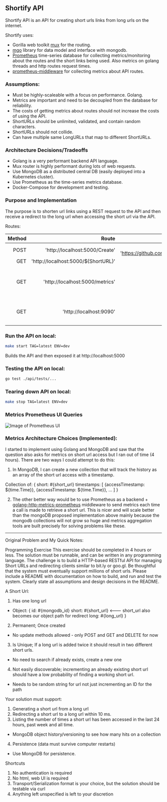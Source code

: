 ## Shortify API

Shortify API is an API for creating short urls links from long urls on the internet.

Shortify uses:
* Gorilla web toolkit [mux](http://www.gorillatoolkit.org/pkg/mux) for the routing.
* [mgo](https://labix.org/mgo) library for data model and interface with mongodb.
* [Prometheus](https://prometheus.io/) time-series database for collecting metrics/monitoring about the routes and the short links being used. Also metrics on golang threads and http routes request times.
* [prometheus-middleware](https://github.com/albertogviana/prometheus-middleware) for collecting metrics about API routes.

### Assumptions:

* Must be highly-scaleable with a focus on performance. Golang.
* Metrics are important and need to be decoupled from the database for reliability.
* The costs of getting metrics about routes should not increase the costs of using the API.
* ShortURLs should be unlimited, validated, and contain random characters.
* ShortURLs should not collide.
* Can have multiple same LongURLs that map to different ShortURLs.

### Architecture Decisions/Tradeoffs

* Golang is a very performant backend API language.
* Mux router is highly performant during lots of web requests.
* Use MongoDB as a distributed central DB (easily deployed into a Kubernetes cluster).
* Use Prometheus as the time-series metrics database.
* Docker-Compose for development and testing.

### Purpose and Implementation

The purpose is to shorten url links using a REST request to the API and then receive a redirect to the long url when accessing the short url via the API.

Routes:

|Method|Route|Data Payload|Response|
|--:|--:|--:|--:|
|POST|'http://localhost:5000/Create'|{'longurl': 'https://github.com/teamhephy/workflow/'}|{'ShortURL': 'haSd2351'}
|GET|'http://localhost:5000/${ShortURL}'| none | redirect |
|GET|'http://localhost:5000/metrics'| none | route to be scraped by prometheus for http metrics |
|GET|'http://localhost:9090'| none | Prometheus UI for Querying Metrics |

### Run the API on local:

```bash
make start TAG=latest ENV=dev
```

Builds the API and then exposed it at http://localhost:5000

### Testing the API on local:

```bash
go test ./api/tests/...
```

### Tearing down API on local:

```bash
make stop TAG=latest ENV=dev
```

### Metrics Prometheus UI Queries

![Image of Prometheus UI](../master/docs/images/prom-ui-query.png?raw=true)

### Metrics Architecture Choices (Implemented):

I started to implement using Golang and MongoDB and saw that the question also asks for metrics on short url access but I ran out of time (4 hours). There are two ways I could attempt to do this:

1. In MongoDB, I can create a new collection that will track the history as an array of the short url access with a timestamp.

Collection of:
{
  short: #{short_url}
  timestamps: [
    {accessTimestamp: ${time.Time}},
    {accessTimestamp: ${time.Time}},
    ...
  ]
}

2. The other better way would be to use Prometheus as a backend + [golang-http-metrics-prometheus](https://github.com/slok/go-http-metrics) middleware to send metrics each time a call is made to retrieve a short url. This is nicer and will scale better than the mongoDB proposed implementation above mainly because the mongodb collections will not grow so huge and metrics aggregation tools are built precisely for solving problems like these.

---------------------------------------------

Original Problem and My Quick Notes:

Programming Exercise
This exercise should be completed in 4 hours or less. The solution must be runnable, and can be written in any programming language. The challenge is to build a HTTP-based RESTful API for managing Short URLs and redirecting clients similar to bit.ly or goo.gl. Be thoughtful that the system must eventually support millions of short urls. Please include a README with documentation on how to build, and run and test the system. Clearly state all assumptions and design decisions in the README.

A Short Url:
1. Has one long url
- Object:
 {
   id: #{mongodb_id}
   short: #{short_url}  <--- short_url also becomes our object path for redirect
   long: #{long_url}
 }
2. Permanent; Once created
- No update methods allowed - only POST and GET and DELETE for now
3. Is Unique; If a long url is added twice it should result in two different short urls.
- No need to search if already exists, create a new one
4. Not easily discoverable; incrementing an already existing short url should have a low
probability of finding a working short url.
- Needs to be random string for url not just incrementing an ID for the path

Your solution must support:
1. Generating a short url from a long url
2. Redirecting a short url to a long url within 10 ms.
3. Listing the number of times a short url has been accessed in the last 24 hours, past
week and all time.
- MongoDB object history/versioning to see how many hits on a collection
4. Persistence (data must survive computer restarts)
- Use MongoDB for persistence.

Shortcuts
1. No authentication is required
2. No html, web UI is required
3. Transport/Serialization format is your choice, but the solution should be testable via curl
4. Anything left unspecified is left to your discretion
